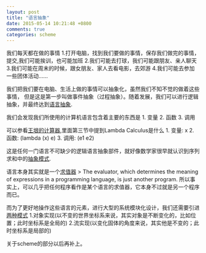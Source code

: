 ```yaml
---
layout: post
title: "语言抽象"
date: 2015-05-14 10:21:48 +0800
comments: true
categories: scheme
---
```


我们每天都在做的事情
1.打开电脑，找到我们要做的事情，保存我们做完的事情，提交,我们可能挨训，也可能加班
2.我们可能去打球，我们可能跟朋友、亲人聊天
3.我们可能在周末的时候，跟女朋友、家人去看电影，去郊游
4.我们可能去参加一些团体活动……

<!--more-->

我们把我们要在电脑、生活上做的事情可以抽象化，虽然我们不知不觉的做着这些事情，
但是这是第一步叫做事件抽象（过程抽象）。随着发展，我们可以进行逻辑抽象，并最终达到[语言抽象][LanguageAbstract].

我们会发现我们所使用的计算机语言包含着主要的东西是
    1. 变量
    2. 函数
    3. 调用

可以参看[王垠的计算器][WangYin],里面第三节中提到Lambda Calculus是什么
    1. 变量: x
    2. 函数: (lambda (x) e)
    3. 调用: (e1 e2)

这是任何一门语言不可缺少的逻辑语言抽象部件，就好像数学家很早就认识到序列求和中的[抽象模式][Abstractmodel].

语言本身其实就是一个[求值器][Evaluator]
    > The evaluator, which determines the meaning of expressions in a programming language, is just another program. 
所以事实上，可以几乎把任何程序看作是某个语言的求值器，它本身不过就是另一个程序而已。

而为了更好地操作这些语言的元素，进行大型的系统模块化设计，我们还需要引进[两种模式][System]
1.对象实现(以不变的世界坐标系来说，其实对象是不断变化的，比如位置；此时坐标系是全局的)
2.流实现(以变化固体的角度来说，其实他是不变的；此时坐标系是局部的)


关于scheme的部分以后再补上。



[LanguageAbstract]:http://mitpress.mit.edu/sicp/full-text/book/book-Z-H-25.html#%_chap_4
[WangYin]:http://developer.51cto.com/art/201208/352423_2.htm 
[AbstractModel]:http://mitpress.mit.edu/sicp/full-text/book/book-Z-H-12.html#%_sec_1.3.1 
[Evaluator]: http://mitpress.mit.edu/sicp/full-text/book/book-Z-H-25.html#%_chap_4
[System]: http://mitpress.mit.edu/sicp/full-text/book/book-Z-H-19.html#%_chap_3
